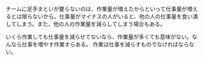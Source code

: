 チームに足手まといが要らないのは、作業量が増えたからといって仕事量が増えるとは限らないから。仕事量がマイナスの人がいると、他の人の仕事量を食い潰してしまう。また、他の人の作業量を減らしてしまう場合もある。

いくら作業しても仕事量を減らせてないなら、作業量が多くても意味がない。なんなら仕事を増やす作業すらある。
作業は仕事を減らすものでなければならない。
